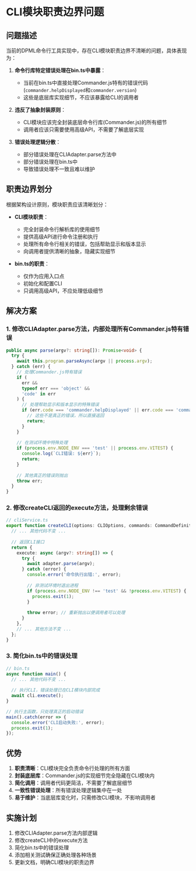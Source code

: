 # CLI模块职责边界问题

## 问题描述

当前的DPML命令行工具实现中，存在CLI模块职责边界不清晰的问题，具体表现为：

1. **命令行库特定错误处理在bin.ts中暴露**：
   - 当前在bin.ts中直接处理Commander.js特有的错误代码(`commander.helpDisplayed`和`commander.version`)
   - 这些是底层库实现细节，不应该暴露给CLI的调用者

2. **违反了抽象封装原则**：
   - CLI模块应该完全封装底层命令行库(Commander.js)的所有细节
   - 调用者应该只需要使用高级API，不需要了解底层实现

3. **错误处理逻辑分散**：
   - 部分错误处理在CLIAdapter.parse方法中
   - 部分错误处理在bin.ts中
   - 导致错误处理不一致且难以维护

## 职责边界划分

根据架构设计原则，模块职责应该清晰划分：

- **CLI模块职责**：
  - 完全封装命令行解析库的使用细节
  - 提供高级API进行命令注册和执行
  - 处理所有命令行相关的错误，包括帮助显示和版本显示
  - 向调用者提供清晰的抽象，隐藏实现细节

- **bin.ts的职责**：
  - 仅作为应用入口点
  - 初始化和配置CLI
  - 只调用高级API，不应处理低级细节

## 解决方案

### 1. 修改CLIAdapter.parse方法，内部处理所有Commander.js特有错误

```typescript
public async parse(argv?: string[]): Promise<void> {
  try {
    await this.program.parseAsync(argv || process.argv);
  } catch (err) {
    // 处理Commander.js特有错误
    if (
      err && 
      typeof err === 'object' && 
      'code' in err
    ) {
      // 处理帮助显示和版本显示的特殊错误
      if (err.code === 'commander.helpDisplayed' || err.code === 'commander.version') {
        // 这些不是真正的错误，所以直接返回
        return;
      }
    }
    
    // 在测试环境中特殊处理
    if (process.env.NODE_ENV === 'test' || process.env.VITEST) {
      console.log(`CLI错误: ${err}`);
      return;
    }
    
    // 其他真正的错误则抛出
    throw err;
  }
}
```

### 2. 修改createCLI返回的execute方法，处理剩余错误

```typescript
// cliService.ts
export function createCLI(options: CLIOptions, commands: CommandDefinition[]): CLI {
  // ... 其他代码不变 ...
  
  // 返回CLI接口
  return {
    execute: async (argv?: string[]) => {
      try {
        await adapter.parse(argv);
      } catch (error) {
        console.error('命令执行出错:', error);
        
        // 非测试环境时退出进程
        if (process.env.NODE_ENV !== 'test' && !process.env.VITEST) {
          process.exit(1);
        }
        
        throw error; // 重新抛出以便调用者可以处理
      }
    },
    // ... 其他方法不变 ...
  };
}
```

### 3. 简化bin.ts中的错误处理

```typescript
// bin.ts
async function main() {
  // ... 其他代码不变 ...
  
  // 执行CLI，错误处理已在CLI模块内部完成
  await cli.execute();
}

// 执行主函数，只处理真正的启动错误
main().catch(error => {
  console.error('CLI启动失败:', error);
  process.exit(1);
});
```

## 优势

1. **职责清晰**：CLI模块完全负责命令行处理的所有方面
2. **封装底层库**：Commander.js的实现细节完全隐藏在CLI模块内
3. **简化调用**：调用者代码更简洁，不需要了解底层细节
4. **一致性错误处理**：所有错误处理逻辑集中在一处
5. **易于维护**：当底层库变化时，只需修改CLI模块，不影响调用者

## 实施计划

1. 修改CLIAdapter.parse方法内部逻辑
2. 修改createCLI中的execute方法
3. 简化bin.ts中的错误处理
4. 添加相关测试确保正确处理各种场景
5. 更新文档，明确CLI模块的职责边界 